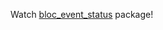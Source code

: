 Watch [bloc_event_status](https://github.com/Jei-sKappa/bloc_event_status/tree/main/packages/bloc_event_status) package!
